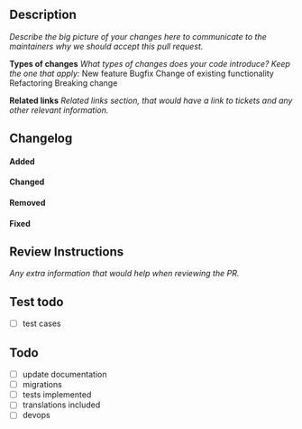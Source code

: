 ## Description
*Describe the big picture of your changes here to communicate to the maintainers why we should accept this pull request.*

**Types of changes**
*What types of changes does your code introduce? Keep the one that apply:*
New feature
Bugfix
Change of existing functionality
Refactoring
Breaking change

**Related links**
*Related links section, that would have a link to tickets and any other relevant information.*

## Changelog
#### Added

#### Changed

#### Removed

#### Fixed

## Review Instructions
*Any extra information that would help when reviewing the PR.*

## Test todo
- [ ] test cases

## Todo
- [ ] update documentation
- [ ] migrations
- [ ] tests implemented
- [ ] translations included
- [ ] devops
